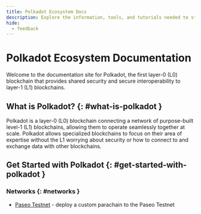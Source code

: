 ```yaml
---
title: Polkadot Ecosystem Docs
description: Explore the information, tools, and tutorials needed to start building on top of Polkadot, a blockchain network protocol that provides parachains with shared security and interoperability using XCM. 
hide:
  - feedback
---
```


# Polkadot Ecosystem Documentation

Welcome to the documentation site for Polkadot, the first layer-0 (L0) blockchain that provides shared security and secure interoperability to layer-1 (L1) blockchains. 

## What is Polkadot? {: #what-is-polkadot }

Polkadot is a layer-0 (L0) blockchain connecting a network of purpose-built level-1 (L1) blockchains, allowing them to operate seamlessly together at scale. Polkadot allows specialized blockchains to focus on their area of expertise without the L1 worrying about security or how to connect to and exchange data with other blockchains. 

## Get Started with Polkadot {: #get-started-with-polkadot }

### Networks {: #networks }

- [Paseo Testnet](/docs/paseo-testnet/onboarding.md) - deploy a custom parachain to the Paseo Testnet


